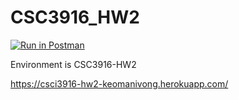 # CSC3916_HW2
[![Run in Postman](https://run.pstmn.io/button.svg)](https://god.postman.co/run-collection/f369942655aade632946?action=collection%2Fimport&env%5BCSC3916-HW2%5D=W3sia2V5Ijoie3t0b2tlbn19IiwidmFsdWUiOiJqc29uLmJvZHkudG9rZW4iLCJlbmFibGVkIjp0cnVlfSx7ImtleSI6InRva2VuIiwidmFsdWUiOiIiLCJlbmFibGVkIjp0cnVlfSx7ImtleSI6IkpXVCIsInZhbHVlIjoiIiwiZW5hYmxlZCI6dHJ1ZX1d)

Environment is CSC3916-HW2

https://csci3916-hw2-keomanivong.herokuapp.com/
